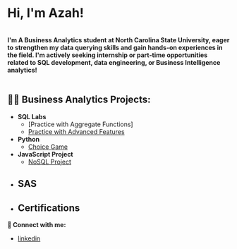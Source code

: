 <h1>Hi, I'm Azah!</h1/>
<br />  
<b>I'm A Business Analytics student at North Carolina State University, eager to strengthen my data querying skills and gain hands-on experiences in the field. I'm actively seeking internship or part-time opportunities related to SQL development, data engineering, or Business Intelligence analytics!</b>
<br />
<br />

  
<h2>👨‍💻 Business Analytics Projects:</h2>

- <b>SQL Labs</b>
  - [Practice with Aggregate Functions]
  - [Practice with Advanced Features](https://github.com/AzahMansour/Advanced-SQL-Practice)
- <b>Python</b>
  - [Choice Game](https://github.com/AzahMansour/Choice_Game)
- <b>JavaScript Project</b>
  - [NoSQL Project](https://github.com/AzahMansour/NoSQLProject)
- <b>SAS</b>
  -
- <b>Certifications</b>
  - 



<b> 🤳 Connect with me:</b>
- [linkedin](https://linkedin.com/in/azahmansour)
